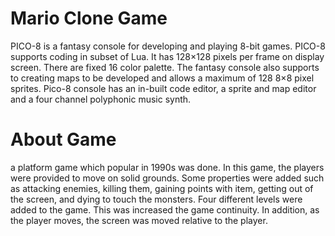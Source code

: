 # Mario Clone Game
PICO-8 is a fantasy console for developing and playing 8-bit games. PICO-8 supports coding in subset of Lua. It has 128×128 pixels per frame on display screen. There are fixed 16 color palette. The fantasy console also supports to creating maps to be developed and allows a maximum of 128 8×8 pixel sprites. Pico-8 console has an in-built code editor, a sprite and map editor and a four channel polyphonic music synth.


# About Game
a platform game which popular in 1990s was done. In this game, the players were provided to move on solid grounds. Some properties were added such as attacking enemies, killing them, gaining points with item, getting out of the screen, and dying to touch the monsters. Four different levels were added to the game. This was increased the game continuity. In addition, as the player moves, the screen was moved relative to the player.

